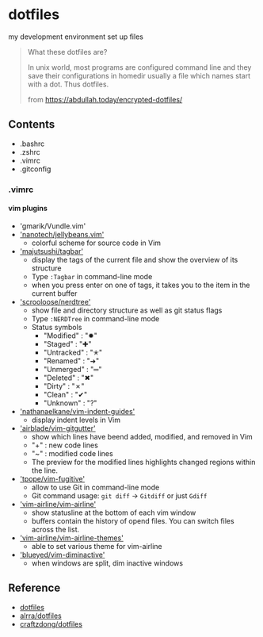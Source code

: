 # dotfiles
my development environment set up files

> What these dotfiles are?
>
> In unix world, most programs are configured command line and they save their configurations in homedir usually a file which names start with a dot. Thus dotfiles.
> 
> from https://abdullah.today/encrypted-dotfiles/


## Contents
- .bashrc
- .zshrc
- .vimrc
- .gitconfig

### .vimrc

#### vim plugins
- 'gmarik/Vundle.vim'
- ['nanotech/jellybeans.vim'](https://github.com/nanotech/jellybeans.vim)
	- colorful scheme for source code in Vim
- ['majutsushi/tagbar'](https://github.com/preservim/tagbar)
	- display the tags of the current file and show the overview of its structure
	- Type `:Tagbar` in command-line mode
	- when you press enter on one of tags, it takes you to the item in the current buffer
- ['scrooloose/nerdtree'](https://github.com/scrooloose/nerdtree-git-plugin)
	- show file and directory structure as well as git status flags
	- Type `:NERDTree` in command-line mode
	- Status symbols    
		- "Modified"  : "✹"
		- "Staged"    : "✚"
		- "Untracked" : "✭"
		- "Renamed"   : "➜"
		- "Unmerged"  : "═"
		- "Deleted"   : "✖"
		- "Dirty"     : "✗"
		- "Clean"     : "✔︎"
		- "Unknown"   : "?"
- ['nathanaelkane/vim-indent-guides'](https://github.com/nathanaelkane/vim-indent-guides)
	- display indent levels in Vim
- ['airblade/vim-gitgutter'](https://github.com/airblade/vim-gitgutter)
	- show which lines have beend added, modified, and removed in Vim
	- "+" : new code lines
	- "~" : modified code lines
	- The preview for the modified lines highlights changed regions within the line.
- ['tpope/vim-fugitive'](https://github.com/tpope/vim-fugitive)
	- allow to use Git in command-line mode
	- Git command usage: `git diff` -> `Gitdiff` or just `Gdiff`
- ['vim-airline/vim-airline'](https://github.com/vim-airline/vim-airline)
	- show statusline at the bottom of each vim window
	- buffers contain the history of opend files. You can switch files across the list.
- ['vim-airline/vim-airline-themes'](https://github.com/vim-airline/vim-airline-themes)
	- able to set various theme for vim-airline
- ['blueyed/vim-diminactive'](https://github.com/blueyed/vim-diminactive)
	- when windows are split, dim inactive windows



## Reference
- [dotfiles](https://dotfiles.github.io/)
- [alrra/dotfiles](https://github.com/alrra/dotfiles)
- [craftzdong/dotfiles](https://github.com/craftzdog/dotfiles-public)

